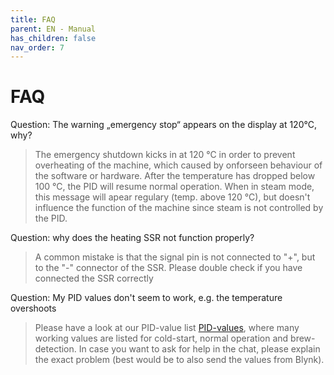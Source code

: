 ```yaml
---
title: FAQ
parent: EN - Manual
has_children: false
nav_order: 7
---
```


# FAQ

Question: The warning „emergency stop“ appears on the display at 120°C, why?

> The emergency shutdown kicks in at 120 °C in order to prevent overheating of the machine, which caused by onforseen behaviour of the software or hardware. After the temperature has dropped below 100 °C, the PID will resume normal operation. When in steam mode, this message will apear regulary (temp. above 120 °C), but doesn't influence the function of the machine since steam is not controlled by the PID.  


Question: why does the heating SSR not function properly?

> A common mistake is that the signal pin is not connected to "+", but to the "-" connector of the SSR. Please double check if you have connected the SSR correctly


Question: My PID values don't seem to work, e.g. the temperature overshoots

> Please have a look at our PID-value list [PID-values](../de/customization/pid-werte.md), where many working values are listed for cold-start, normal operation and brew-detection. In case you want to ask for help in the chat, please explain the exact problem (best would be to also send the values from Blynk).
